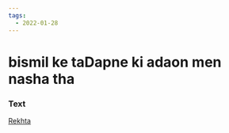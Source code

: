 ```yaml
---
tags:
  - 2022-01-28
---
```

# bismil ke taDapne ki adaon men nasha tha

### Text
[Rekhta](https://www.rekhta.org/ghazals/bismil-ke-tadapne-kii-adaaon-men-nasha-thaa-adil-mansuri-ghazals?lang=ur)

